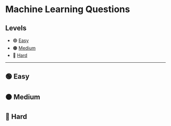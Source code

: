 # Machine Learning Questions

## Levels
- 🟢 [Easy](https://github.com/PhilZambri/DataLemur-Interview-Questions/new/main#-easy)
- 🟠 [Medium](https://github.com/PhilZambri/DataLemur-Interview-Questions/new/main#-medium)
- 🔴 [Hard](https://github.com/PhilZambri/DataLemur-Interview-Questions/new/main#-hard)

***

## 🟢 Easy


## 🟠 Medium


## 🔴 Hard
